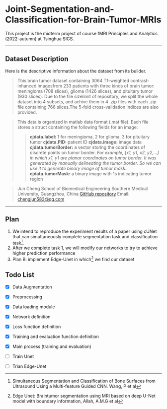 # Joint-Segmentation-and-Classification-for-Brain-Tumor-MRIs
This project is the midterm project of course fMRI Principles and Analytics (2022-autumn) at Tsinghua SIGS. 

---

## Dataset Description

Here is the descriptive information about the dataset from its builder. 

>This brain tumor dataset containing 3064 T1-weighted contrast-inhanced imagesfrom 233 patients with three kinds of brain tumor: meningioma (708 slices), glioma (1426 slices), and pituitary tumor (930 slices). Due to the file sizelimit of repository, we split the whole dataset into 4 subsets, and achive them in 4 .zip files with each .zip file containing 766 slices.The 5-fold cross-validation indices are also provided.

>This data is organized in matlab data format (.mat file). Each file stores a struct containing the following fields for an image:
>>**cjdata.label:** 1 for meningioma, 2 for glioma, 3 for pituitary tumor
>>**cjdata.PID:** patient ID
>>**cjdata.image:** image data
>>**cjdata.tumorBorder:** a vector storing the coordinates of discrete points on tumor border.
>>*For example, [x1, y1, x2, y2,...] in which x1, y1 are planar coordinates on tumor border.*
>>*It was generated by manually delineating the tumor border. So we can use it to generate binary image of tumor mask.*
>>**cjdata.tumorMask:** a binary image with 1s indicating tumor region

>Jun Cheng
School of Biomedical Engineering
Southern Medical University, Guangzhou, China
[GitHub repository](https://github.com/chengjun583/brainTumorRetrieval)
Email: chengjun583@qq.com

---

## Plan

 1. We intend to reproduce the experiment results of a paper using cUNet that can simultaneously complete segmentation task and classification task[^01]. 
 2. After we complete task 1, we will modify our networks to try to achieve higher prediction performance 
 3. Plan B: implement Edge-Unet in which[^02] we find our dataset

## Todo List
- [x] Data Augmentation
- [x] Preprocessing
- [x] Data loading module
- [x] Network definition
- [x] Loss function definition
- [x] Training and evaluation function definition
- [x] Main process (training and evaluation)
- [ ] Train Unet
- [ ] Trian Edge-Unet


[^01]:Simultaneous Segmentation and Classification of Bone Surfaces from Ultrasound Using a Multi-feature Guided CNN. Wang, P et al
[^02]:Edge Unet: Braintumor segmentation using MRI based on deep U-Net model with boundary information, Allah, A.M.G et al